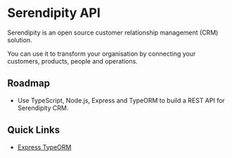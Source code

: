 # Serendipity API

Serendipity is an open source customer relationship management (CRM) solution.

You can use it to transform your organisation by connecting your customers, products, people and operations.

## Roadmap

* Use TypeScript, Node.js, Express and TypeORM to build a REST API for Serendipity CRM.

## Quick Links

* [Express TypeORM](https://github.com/Robinyo/serendipity-api/tree/master/projects/express-typeorm)
